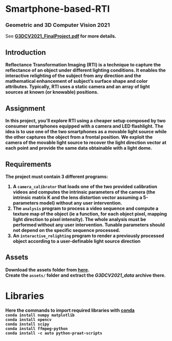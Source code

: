 # Smartphone-based-RTI
### Geometric and 3D Computer Vision 2021

See <b>[G3DCV2021_FinalProject.pdf](G3DCV2021_FinalProject.pdf) for more details.  

## Introduction
Reflectance Transformation Imaging (RTI) is a technique to capture the reflectance of an
object under different lighting conditions. It enables the interactive relighting of the subject
from any direction and the mathematical enhancement of subject’s surface shape and color
attributes. Typically, RTI uses a static camera and an array of light sources at known (or
knowable) positions.  

## Assignment
In this project, you’ll explore RTI using a cheaper setup composed by two consumer
smartphones equipped with a camera and LED flashlight. The idea is to use one of the
two smartphones as a movable light source while the other captures the object from a
frontal position. We exploit the camera of the movable light source to recover the light
direction vector at each point and provide the same data obtainable with a light dome.

## Requirements
The project must contain 3 different programs:
1. A <code>camera_calibrator</code> that loads one of the two provided calibration videos and
computes the intrinsic parameters of the camera (the intrinsic matrix K and the lens
distortion vector assuming a 5-parameters model) without any user intervention.
2. The <code>analysis</code> program to process a video sequence and compute a texture map of
the object (ie a function, for each object pixel, mapping light direction to pixel
intensity). The whole analysis must be performed without any user intervention.
Tunable parameters should not depend on the specific sequence processed.
3. An <code>interactive_relighting</code> program to render a previously processed object according
to a user-definable light source direction

## Assets
Download the assets folder from [here](http://www.dsi.unive.it/~bergamasco/teachingfiles/G3DCV2021_data.7z).  
Create the <code>assets/</code> folder and extract the <i>G3DCV2021_data</i> archive there.

# Libraries
Here the commands to import required libraries with [conda](https://conda.io/)  
<code>conda install numpy matplotlib</code>  
<code>conda install opencv</code>  
<code>conda install scipy</code>  
<code>conda install ffmpeg-python</code>  
<code>conda install -c auto python-praat-scripts</code>  